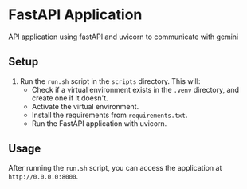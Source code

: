 # FastAPI Application

API application using fastAPI and uvicorn to communicate with gemini

## Setup

1. Run the `run.sh` script in the `scripts` directory. This will:
    - Check if a virtual environment exists in the `.venv` directory, and create one if it doesn't.
    - Activate the virtual environment.
    - Install the requirements from `requirements.txt`.
    - Run the FastAPI application with uvicorn.

## Usage

After running the `run.sh` script, you can access the application at `http://0.0.0.0:8000`.